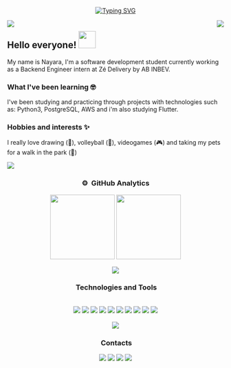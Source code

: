 <div align="center"> 
  
[![Typing SVG](https://readme-typing-svg.herokuapp.com?font=Montserrat+Alternates&size=35&center=true&vCenter=true&width=700&height=60&lines=Welcome+to+my+github's+profile)](https://git.io/typing-svg)
</div>

<img align="left" src="https://visitor-badge.laobi.icu/badge?page_id=nayaaguilar.nayaaguilar" />
<img align="right" src="https://img.shields.io/github/followers/nayaaguilar?label=Follow&style=social" />
<h1 align="center"></h1>


## Hello everyone! <img src="https://media.giphy.com/media/gDipFXZvaUTbn3HfuC/giphy.gif" width="40">

My name is Nayara, I'm a software development student currently working as a Backend Engineer intern at Zé Delivery by AB INBEV.

### What I've been learning 🤓
I've been studying and practicing through projects with technologies such as: Python3, PostgreSQL, AWS and i'm also studying Flutter.

### Hobbies and interests ✨
I really love drawing (🎨), volleyball (🏐), videogames (🎮) and taking my pets for a walk in the park (🐾)

<a href="https://www.youtube.com/watch?v=dQw4w9WgXcQ"><img src="https://user-images.githubusercontent.com/73097560/115834477-dbab4500-a447-11eb-908a-139a6edaec5c.gif"></a>

<div align="center"> 
  
### ⚙️ &nbsp;GitHub Analytics
<p align= "center">
  <img height= "150" src="https://github-readme-stats.vercel.app/api?username=nayaaguilar&theme=react&show_icons=true&include_all_commits=true" />
  <img height= "150" src="https://github-readme-stats.vercel.app/api/top-langs/?username=nayaaguilar&theme=react&layout=compact" />
</p>

<a href="https://www.youtube.com/watch?v=dQw4w9WgXcQ"><img src="https://user-images.githubusercontent.com/73097560/115834477-dbab4500-a447-11eb-908a-139a6edaec5c.gif"></a>

<div align="center"> 
  
### &nbsp;Technologies and Tools
<div style="display: inline_block"><br/>
<img aling="center"src="https://img.shields.io/badge/Python-0095D5?&style=for-the-badge&logo=python&logoColor=white">
<img aling="center"src="https://img.shields.io/badge/AWS-F7DF1E?style=for-the-badge&logo=amazon&logoColor=black">
<img aling="center"src="https://img.shields.io/badge/PostgreSQL-316192?style=for-the-badge&logo=postgresql&logoColor=white">
<img aling="center"src="https://img.shields.io/badge/Lambda-E95420?style=for-the-badge&logo=awslambda&logoColor=white">
<img aling="center"src="https://img.shields.io/badge/DynamoDB-316192?style=for-the-badge&logo=awsdynamo&logoColor=white">
<img aling="center"src="https://img.shields.io/badge/Flutter-00C7B7?style=for-the-badge&logo=flutter&logoColor=white">
<img aling="center"src="https://img.shields.io/badge/HTML5-E34F26?style=for-the-badge&logo=html5&logoColor=white">
<img aling="center"src="https://img.shields.io/badge/CSS-43853D?style=for-the-badge&logo=css&logoColor=white">
<img aling="center"src="https://img.shields.io/badge/Postman-20232A?style=for-the-badge&logo=postman&logoColor=61DAFB">
<img aling="center"src="https://img.shields.io/badge/Git-E95420?style=for-the-badge&logo=git&logoColor=white">
</img>
</div>

<br>
<a href="https://www.youtube.com/watch?v=dQw4w9WgXcQ"><img src="https://user-images.githubusercontent.com/73097560/115834477-dbab4500-a447-11eb-908a-139a6edaec5c.gif"></a>
  
### &nbsp;Contacts
<div align="center"> 
<a href="https://www.linkedin.com/in/nayara-aguilar-dev/" target="_blank"><img src="https://img.shields.io/badge/-LinkedIn-lightgray?style=for-the-badge&logo=linkedin&logoColor=white" target="_blank"></a> <a href="https://codepen.io/nayara-aguilar" target="_blank"><img src="https://img.shields.io/badge/-CodePen-lightgray?style=for-the-badge&logo=CodePen&logoColor=white" target="_blank"></a> <a href="https://www.instagram.com/nayaaguillar/" target="_blank"><img src="https://img.shields.io/badge/-Instagram-lightgray?style=for-the-badge&logo=Instagram&logoColor=white" target="_blank"></a>  <a href="mailto:nayara.aguillar@gmail.com?Subject=Título%20da%20mensagem" target="_blank"><img src="https://img.shields.io/badge/-Gmail-lightgray?style=for-the-badge&logo=Gmail&logoColor=white" target="_blank"></a> 
<!--
**nayaaguilar/nayaaguilar** is a ✨ _special_ ✨ repository because its `README.md` (this file) appears on your GitHub profile.

Here are some ideas to get you started:

- 🔭 I’m currently working on ...
- 🌱 I’m currently learning ...
- 👯 I’m looking to collaborate on ...
- 🤔 I’m looking for help with ...
- 💬 Ask me about ...
- 📫 How to reach me: ...
- 😄 Pronouns: ...
- ⚡ Fun fact: ...
-->
